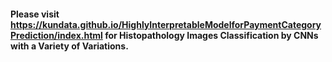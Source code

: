 
#### Please visit https://kundata.github.io/HighlyInterpretableModelforPaymentCategoryPrediction/index.html for Histopathology Images Classification by CNNs with a Variety of Variations.



